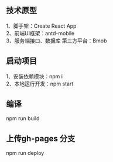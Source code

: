 ## 技术原型
1、脚手架：Create React App <br>
2、前端UI框架：antd-mobile <br>
3、服务端接口、数据库 第三方平台：Bmob

## 启动项目
1、安装依赖模块：npm i <br>
2、本地运行开发：npm start

## 编译
npm run build

## 上传gh-pages 分支
npm run deploy